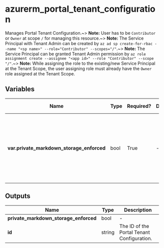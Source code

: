 # azurerm_portal_tenant_configuration

Manages Portal Tenant Configuration.~> **Note:** User has to be `Contributor` or `Owner` at scope `/` for managing this resource.~> **Note:** The Service Principal with Tenant Admin can be created by `az ad sp create-for-rbac --name "<sp name>" --role="Contributor" --scopes="/"`.~> **Note:** The Service Principal can be granted Tenant Admin permission by `az role assignment create --assignee "<app id>" --role "Contributor" --scope "/"`.~> **Note:** While assigning the role to the existing/new Service Principal at the Tenant Scope, the user assigning role must already have the `Owner` role assigned at the Tenant Scope.

## Variables

| Name | Type | Required? | Default  | possible values | Description |
| ---- | ---- | --------- | -------- | ----------- | ----------- |
| **var.private_markdown_storage_enforced** | bool | True | -  |  -  | Is the private tile markdown storage which used to display custom dynamic and static content enabled? | 



## Outputs

| Name | Type | Description |
| ---- | ---- | --------- | 
| **private_markdown_storage_enforced** | bool  | - | 
| **id** | string  | The ID of the Portal Tenant Configuration. | 